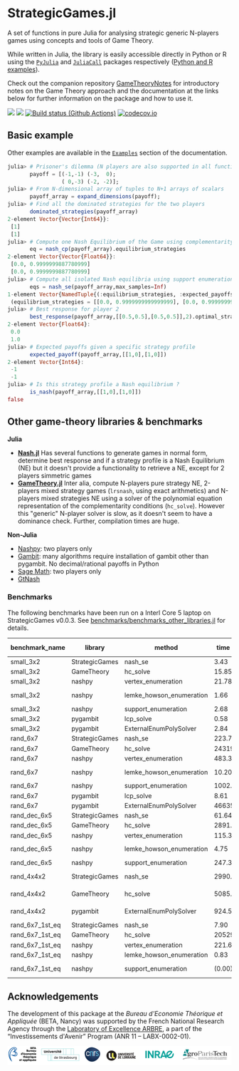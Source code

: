 # StrategicGames.jl

A set of functions in pure Julia for analysing strategic generic N-players games using concepts and tools of Game Theory.

While written in Julia, the library is easily accessible directly in Python or R using the [`PyJulia`](https://github.com/JuliaPy/pyjulia) and [`JuliaCall`](https://github.com/Non-Contradiction/JuliaCall) packages respectively ([Python and R examples](https://sylvaticus.github.io/StrategicGames.jl/dev/using_other_languages.html#using_other_languages)).

Check out the companion repository [GameTheoryNotes](https://github.com/sylvaticus/GameTheoryNotes) for introductory notes on the Game Theory approach and the documentation at the links below for further information on the package and how to use it.

[![](https://img.shields.io/badge/docs-stable-blue.svg)](https://sylvaticus.github.io/StrategicGames.jl/stable)
[![](https://img.shields.io/badge/docs-dev-blue.svg)](https://sylvaticus.github.io/StrategicGames.jl/dev)
[![Build status (Github Actions)](https://github.com/sylvaticus/StrategicGames.jl/workflows/CI/badge.svg)](https://github.com/sylvaticus/StrategicGames.jl/actions)
[![codecov.io](http://codecov.io/github/sylvaticus/StrategicGames.jl/coverage.svg?branch=main)](http://codecov.io/github/sylvaticus/StrategicGames.jl?branch=main)


## Basic example

Other examples are available in the [`Examples`](https://sylvaticus.github.io/StrategicGames.jl/dev/#examples) section of the documentation.

```julia
julia> # Prisoner's dilemma (N players are also supported in all functions)
       payoff = [(-1,-1) (-3,  0);
                 ( 0,-3) (-2, -2)];
julia> # From N-dimensional array of tuples to N+1 arrays of scalars    
       payoff_array = expand_dimensions(payoff);
julia> # Find all the dominated strategies for the two players
       dominated_strategies(payoff_array)
2-element Vector{Vector{Int64}}:
 [1]
 [1]
julia> # Compute one Nash Equilibrium of the Game using complementarity formulation
       eq = nash_cp(payoff_array).equilibrium_strategies
2-element Vector{Vector{Float64}}:
 [0.0, 0.9999999887780999]
 [0.0, 0.9999999887780999]
julia> # Compute all isolated Nash equilibria using support enumeration
       eqs = nash_se(payoff_array,max_samples=Inf)
1-element Vector{NamedTuple{(:equilibrium_strategies, :expected_payoffs, :supports), Tuple{Vector{Vector{Float64}}, Vector{Float64}, Vector{Vector{Int64}}}}}:
 (equilibrium_strategies = [[0.0, 0.9999999999999999], [0.0, 0.9999999999999999]], expected_payoffs = [-1.9999999999999678, -1.9999999999999678], supports = [[2], [2]])
julia> # Best response for player 2
       best_response(payoff_array,[[0.5,0.5],[0.5,0.5]],2).optimal_strategy
2-element Vector{Float64}:
 0.0
 1.0
julia> # Expected payoffs given a specific strategy profile
       expected_payoff(payoff_array,[[1,0],[1,0]])
2-element Vector{Int64}:
 -1
 -1
julia> # Is this strategy profile a Nash equilibrium ?
       is_nash(payoff_array,[[1,0],[1,0]]) 
false
```

## Other game-theory libraries & benchmarks

**Julia**
 - **[Nash.jl](https://github.com/KrainskiL/Nash.jl)** Has several functions to generate games in normal form, determine best response and if a strategy profile is a Nash Equilibrium (NE) but it doesn't provide a functionality to retrieve a NE, except for 2 players simmetric games
 - **[GameTheory.jl](https://github.com/QuantEcon/GameTheory.jl)** Inter alia, compute N-players pure strategy NE, 2-players mixed strategy games (`lrsnash`, using exact arithmetics) and N-players mixed strategies NE using a solver of the polynomial equation representation of the complementarity conditions (`hc_solve`). However this "generic" N-player solver is slow, as it doesn't seem to have a dominance check. Further, compilation times are huge.

**Non-Julia**
 - [Nashpy](https://github.com/drvinceknight/Nashpy): two players only
 - [Gambit](http://www.gambit-project.org/): many algorithms require installation of gambit other than pygambit. No decimal/rational payoffs in Python
 - [Sage Math](https://doc.sagemath.org/html/en/reference/game_theory/sage/game_theory/normal_form_game.html): two players only
 - [GtNash](https://forgemia.inra.fr/game-theory-tools-group/gtnash/-/tree/main/)

### Benchmarks
The following benchmarks have been run on a Interl Core 5 laptop on StrategicGames v0.0.3.
See [benchmarks/benchmarks_other_libraries.jl](/blob/main/benchmarks/benchmarks_other_libraries.jl) for details.

| benchmark_name | library | method | time (ms) | memory (MB) | alloc | n eqs | notes |
| ----- | ----- | ----- | ----- | ----- | ----- | ----- | ----- |
| small_3x2 | StrategicGames | nash_se | 3.43 | 0.55 | 17694 | 3 |  |
| small_3x2 | GameTheory | hc_solve | 15.85 | 2.73 | 38255 | 3 |  |
| small_3x2 | nashpy | vertex_enumeration | 21.78 |  |  | 3 |  |
| small_3x2 | nashpy | lemke_howson_enumeration | 1.66 |  |  | 5 | repeated results |
| small_3x2 | nashpy | support_enumeration | 2.68 |  |  | 3 |  |
| small_3x2 | pygambit | lcp_solve | 0.58 |  |  | 3 |  |
| small_3x2 | pygambit | ExternalEnumPolySolver | 2.84 |  |  | 3 |  |
| rand_6x7 | StrategicGames | nash_se | 223.78 | 346.44 | 7113996 | 1 |  |
| rand_6x7 | GameTheory | hc_solve | 24319.04 | 219.29 | 6639449 | 1 |  |
| rand_6x7 | nashpy | vertex_enumeration | 483.39 |  |  | 1 |  |
| rand_6x7 | nashpy | lemke_howson_enumeration | 10.20 |  |  | 13 | repeated results |
| rand_6x7 | nashpy | support_enumeration | 1002.63 |  |  | 0 |  |
| rand_6x7 | pygambit | lcp_solve | 8.61 |  |  | 1 |  |
| rand_6x7 | pygambit | ExternalEnumPolySolver | 466356.13 |  |  | 1 |  |
| rand_dec_6x5 | StrategicGames | nash_se | 61.64 | 61.19 | 1383871 | 3 |  |
| rand_dec_6x5 | GameTheory | hc_solve | 2891.12 | 12.38 | 129350 | 3 |  |
| rand_dec_6x5 | nashpy | vertex_enumeration | 115.39 |  |  | 3 |  |
| rand_dec_6x5 | nashpy | lemke_howson_enumeration | 4.75 |  |  | 11 | repeated results |
| rand_dec_6x5 | nashpy | support_enumeration | 247.32 |  |  | 3 |  |
| rand_4x4x2 | StrategicGames | nash_se | 2990.28 | 68.61 | 1243570 | 7 | 1 eq repeated |
| rand_4x4x2 | GameTheory | hc_solve | 5085.48 | 14.03 | 163760 | 4 | 2 eq missing |
| rand_4x4x2 | pygambit | ExternalEnumPolySolver | 924.56 |  |  | 5 | 1 eq missed |
| rand_6x7_1st_eq | StrategicGames | nash_se | 7.90 | 3.70 | 81730 | 1 |  |
| rand_6x7_1st_eq | GameTheory | hc_solve | 20529.34 | 193.50 | 5212846 | 1 |  |
| rand_6x7_1st_eq | nashpy | vertex_enumeration | 221.68 |  |  | 1 |  |
| rand_6x7_1st_eq | nashpy | lemke_howson_enumeration | 0.83 |  |  | 1 |  |
| rand_6x7_1st_eq | nashpy | support_enumeration | (0.00) |  |  | 0 | no eq reported |

## Acknowledgements

The development of this package at the _Bureau d'Economie Théorique et Appliquée_ (BETA, Nancy) was supported by the French National Research Agency through the [Laboratory of Excellence ARBRE](http://mycor.nancy.inra.fr/ARBRE/), a part of the “Investissements d'Avenir” Program (ANR 11 – LABX-0002-01).

[![BLogos](assets/logos_betaumr.png)](hhttp://www.beta-umr7522.fr/)
